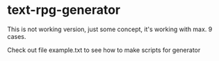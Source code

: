  # text-rpg-generator
 
 This is not working version, just some concept,
 it's working with max. 9 cases.
 
 Check out file example.txt to see how to make scripts for generator
 